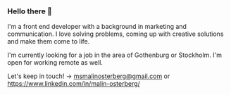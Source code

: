 ### Hello there 👋

I'm a front end developer with a background in marketing and communication. I love solving problems, coming up with creative solutions and make them come to life.

I'm currently looking for a job in the area of Gothenburg or Stockholm.
I'm open for working remote as well. 

Let's keep in touch! 
-> msmalinosterberg@gmail.com or https://www.linkedin.com/in/malin-osterberg/ 

<!--
**msmalinosterberg/msmalinosterberg** is a ✨ _special_ ✨ repository because its `README.md` (this file) appears on your GitHub profile.

Here are some ideas to get you started:

- 🔭 I’m currently working on ...
- 🌱 I’m currently learning ...
- 👯 I’m looking to collaborate on ...
- 🤔 I’m looking for help with ...
- 💬 Ask me about ...
- 📫 How to reach me: ...
- 😄 Pronouns: ...
- ⚡ Fun fact: ...
-->
